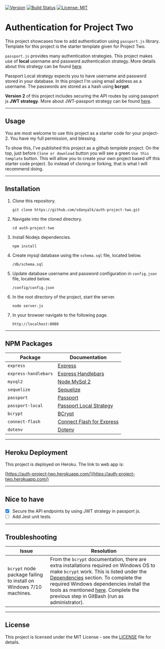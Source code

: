 [![Version](https://img.shields.io/badge/version-2.0.0-blue.svg)](CHANGELOG.md)
[![Build Status](https://travis-ci.com/sdanyalk/auth-project-two.svg?branch=master)](https://travis-ci.com/sdanyalk/auth-project-two)
[![License: MIT](https://img.shields.io/badge/License-MIT-yellow.svg)](license)

# Authentication for Project Two
This project showcases how to add authentication using `passport.js` library. Template for this project is the starter template given for Project Two.

`passport.js` provides many authentication strategies. This project makes use of **local** username and password authentication strategy. More details about this strategy can be found [here](http://www.passportjs.org/packages/passport-local/).

Passport Local strategy expects you to have username and password stored in your database. In this project I'm using email address as a username. The passwords are stored as a hash using **bcrypt**.

**Version 2** of this project includes securing the API routes by using passport js **JWT strategy**. More about JWT-passport strategy can be found [here](http://www.passportjs.org/packages/passport-jwt/).

---

## Usage

You are most welcome to use this project as a starter code for your project-2. You have my full permission, and blessing.

To show this, I've published this project as a github *template* project. On the top, just before `Clone or download` button you will see a green `Use this template` button. This will allow you to create your own project based off this starter code project. So instead of cloning or forking, that is what I will recommend doing.

---

## Installation

1. Clone this repository.
    ```
    git clone https://github.com/sdanyalk/auth-project-two.git
    ```
1. Navigate into the cloned directory.
    ```
    cd auth-project-two
    ```
1. Install Nodejs dependencies.
    ```
    npm install
    ```
1. Create mysql database using the `schema.sql` file, located below.
    ```
    /db/schema.sql
    ```
1. Update database username and password configuration in `config.json` file, located below.
    ```
    /config/config.json
    ```
1. In the root directory of the project, start the server.
    ```
    node server.js
    ```
1. In your browser navigate to the following page.
    ```
    http://localhost:8080
    ```
---

## NPM Packages

| Package | Documentation |
| ----------- | ----------- |
| `express` | [Express](https://www.npmjs.com/package/express) |
| `express-handlebars` | [Express Handlebars](https://www.npmjs.com/package/express-handlebars) |
| `mysql2` | [Node MySql 2](https://www.npmjs.com/package/mysql2) |
| `sequelize` | [Sequelize](https://www.npmjs.com/package/sequelize) |
| `passport` | [Passport](https://www.npmjs.com/package/passport) |
| `passport-local` | [Passport Local Strategy](https://www.npmjs.com/package/passport-local) |
| `bcrypt` | [BCrypt](https://www.npmjs.com/package/bcrypt) |
| `connect-flash` | [Connect Flash for Express](https://www.npmjs.com/package/connect-flash) |
| `dotenv` | [Dotenv](https://www.npmjs.com/package/dotenv) |

---

## Heroku Deployment

This project is deployed on Heroku. The link to web app is:

[https://auth-project-two.herokuapp.com/](https://auth-project-two.herokuapp.com/)

---

## Nice to have

- [x] Secure the API endpoints by using JWT strategy in passport js.
- [ ] Add Jest unit tests.
---

## Troubleshooting

| Issue | Resolution
| ----------- | ----------- |
| `bcrypt` node package failing to install on Windows 7/10 machines. | From the `bcrypt` documentation, there are extra installations required on Windows OS to make `bcrypt` work. This is listed under the [Dependencies](https://www.npmjs.com/package/bcrypt#dependencies) section. To complete the required Windows dependencies install the tools as mentioned [here](https://github.com/kelektiv/node.bcrypt.js/wiki/Installation-Instructions#microsoft-windows). Complete the previous step in GitBash (run as administrator).|

---

## License

This project is licensed under the MIT License - see the [LICENSE](LICENSE) file for details.
